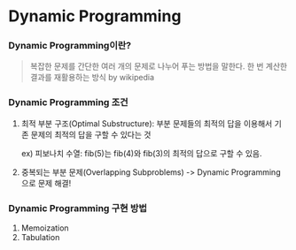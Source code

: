 # Dynamic Programming

### Dynamic Programming이란?
> 복잡한 문제를 간단한 여러 개의 문제로 나누어 푸는 방법을 말한다. 한 번 계산한 결과를 재활용하는 방식
> by wikipedia

### Dynamic Programming 조건
1. 최적 부분 구조(Optimal Substructure): 부분 문제들의 최적의 답을 이용해서 기존 문제의 최적의 답을 구할 수 있다는 것
  
     ex) 피보나치 수열: fib(5)는 fib(4)와 fib(3)의 최적의 답으로 구할 수 있음.

2. 중복되는 부분 문제(Overlapping Subproblems) -> Dynamic Programming으로 문제 해결!

### Dynamic Programming 구현 방법
1. Memoization
2. Tabulation
